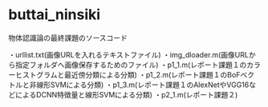 # buttai_ninsiki
物体認識論の最終課題のソースコード

 ・urllist.txt(画像URLを入れるテキストファイル)
 ・img_dloader.m(画像URLから指定フォルダへ画像保存するためのファイル)
 ・p1_1.m(レポート課題１のカラーヒストグラムと最近傍分類による分類)
 ・p1_2.m(レポート課題１のBoFベクトルと非線形SVMによる分類)
 ・p1_3.m(レポート課題１のAlexNetやVGG16などによるDCNN特徴量と線形SVMによる分類)
 ・p2_1.m(レポート課題２)
